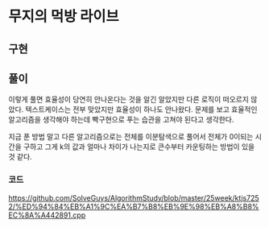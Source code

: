 # 무지의 먹방 라이브

## 구현


## 풀이
이렇게 풀면 효율성이 당연히 안나온다는 것을 알긴 알았지만 다른 로직이 떠오르지 않았다. 텍스트케이스는 전부 맞았지만 효율성이 하나도 안나왔다.
문제를 보고 효율적인 알고리즘을 생각해야 하는데 빡구현으로 푸는 습관을 고쳐야 된다고 생각한다.

지금 푼 방법 말고 다른 알고리즘으로는 전체를 이분탐색으로 풀어서 전체가 0이되는 시간을 구하고 그게 k의 값과 얼마나 차이가 나는지로 큰수부터 카운팅하는 방법이 있을 것 같다.
        


### 코드
https://github.com/SolveGuys/AlgorithmStudy/blob/master/25week/ktjs7252/%ED%94%84%EB%A1%9C%EA%B7%B8%EB%9E%98%EB%A8%B8%EC%8A%A442891.cpp
  

